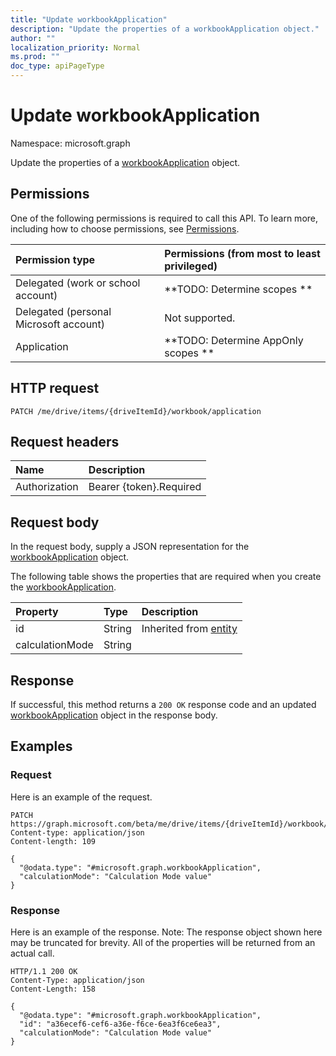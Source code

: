 ```yaml
---
title: "Update workbookApplication"
description: "Update the properties of a workbookApplication object."
author: ""
localization_priority: Normal
ms.prod: ""
doc_type: apiPageType
---
```


# Update workbookApplication

Namespace: microsoft.graph

Update the properties of a [workbookApplication](../resources/workbookapplication.md) object.

## Permissions
One of the following permissions is required to call this API. To learn more, including how to choose permissions, see [Permissions](/concepts/permissions-reference.md).

|Permission type|Permissions (from most to least privileged)|
|:---|:---|
|Delegated (work or school account)|**TODO: Determine scopes **|
|Delegated (personal Microsoft account)|Not supported.|
|Application|**TODO: Determine AppOnly scopes **|

## HTTP request
<!-- {
  "blockType": "ignored"
}
-->
``` http
PATCH /me/drive/items/{driveItemId}/workbook/application
```

## Request headers
|Name|Description|
|:---|:---|
|Authorization|Bearer {token}.Required|

## Request body
In the request body, supply a JSON representation for the [workbookApplication](../resources/workbookapplication.md) object.

The following table shows the properties that are required when you create the [workbookApplication](../resources/workbookapplication.md).

|Property|Type|Description|
|:---|:---|:---|
|id|String| Inherited from [entity](../resources/entity.md)|
|calculationMode|String||



## Response
If successful, this method returns a `200 OK` response code and an updated [workbookApplication](../resources/workbookapplication.md) object in the response body.

## Examples

### Request
Here is an example of the request.
<!-- {
  "blockType": "request",
  "name": "update_workbookapplication"
}
-->
``` http
PATCH https://graph.microsoft.com/beta/me/drive/items/{driveItemId}/workbook/application
Content-type: application/json
Content-length: 109

{
  "@odata.type": "#microsoft.graph.workbookApplication",
  "calculationMode": "Calculation Mode value"
}
```

### Response
Here is an example of the response. Note: The response object shown here may be truncated for brevity. All of the properties will be returned from an actual call.
<!-- {
  "blockType": "response",
  "truncated": true
}
-->
``` http
HTTP/1.1 200 OK
Content-Type: application/json
Content-Length: 158

{
  "@odata.type": "#microsoft.graph.workbookApplication",
  "id": "a36ecef6-cef6-a36e-f6ce-6ea3f6ce6ea3",
  "calculationMode": "Calculation Mode value"
}
```

